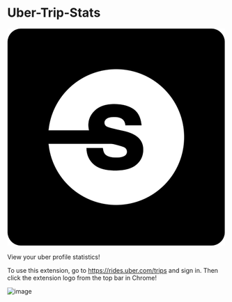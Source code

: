 # Uber-Trip-Stats

![logo](images/icon500.png)

View your uber profile statistics!

To use this extension, go to https://rides.uber.com/trips and sign in. Then click the extension logo from the top bar in Chrome!

![image](https://i.imgur.com/SwqjJka.png)